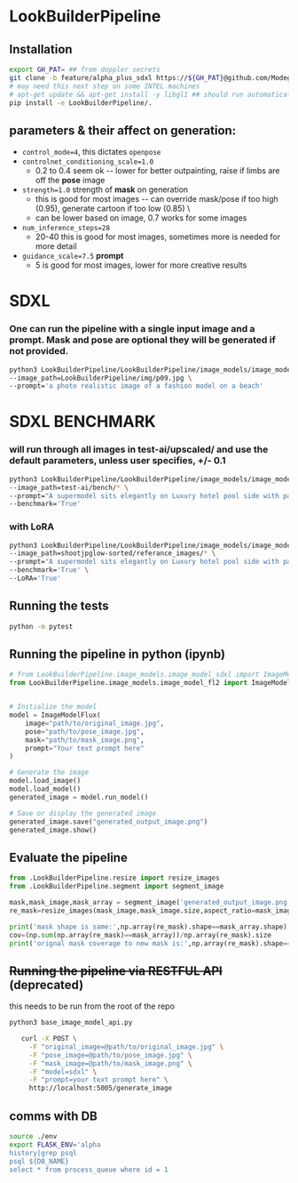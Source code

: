 # LookBuilderPipeline

## Installation

```bash
export GH_PAT= ## from doppler secrets
git clone -b feature/alpha_plus_sdxl https://${GH_PAT}@github.com/Modegen/LookBuilderPipeline.git
# may need this next step on some INTEL machines
# apt-get update && apt-get install -y libgl1 ## should run automatically in install step
pip install -e LookBuilderPipeline/.
```
## parameters & their affect on generation:

  - `control_mode=4`,  this dictates `openpose` 
  - `controlnet_conditioning_scale=1.0`
    - 0.2 to 0.4 seem ok -- lower for better outpainting, raise if limbs are off the **pose** image
  - `strength=1.0` strength of **mask** on generation
    - this is good for most images -- can override mask/pose if too high (0.95), generate cartoon if too low (0.85) \
    - can be lower based on image, 0.7 works for some images
  - `num_inference_steps=28`
    - 20-40 this is good for most images, sometimes more is needed for more detail
  - `guidance_scale=7.5` **prompt**
    - 5 is good for most images, lower for more creative results

# SDXL
### One can run the pipeline with a single input image and a prompt. Mask and pose are optional they will be generated if not provided.
```bash
python3 LookBuilderPipeline/LookBuilderPipeline/image_models/image_model_sdxl.py \
--image_path=LookBuilderPipeline/img/p09.jpg \
--prompt='a photo realistic image of a fashion model on a beach'
```
# SDXL BENCHMARK
### will run through all images in test-ai/upscaled/ and use the default parameters, unless user specifies, +/- 0.1

```bash
python3 LookBuilderPipeline/LookBuilderPipeline/image_models/image_model_sdxl.py \
--image_path=test-ai/bench/* \
--prompt="A supermodel sits elegantly on Luxury hotel pool side with palms at night, skin reflects hotel in the desert surrounded by dark, rugged terrain and towering volcanic peaks. She wears high-fashion clothing, contrasting with the dramatic landscape. Her hair flows gently in the wind as she gazes into the distance, under a moody sky with soft light breaking through the clouds. The scene blends natural beauty with modern glamour, highlighting the model against the striking volcanic background." \
--benchmark='True'
```
### with LoRA
```bash
python3 LookBuilderPipeline/LookBuilderPipeline/image_models/image_model_sdxl.py \
--image_path=shootjpglow-sorted/referance_images/* \
--prompt="A supermodel sits elegantly on Luxury hotel pool side with palms at night, skin reflects hotel in the desert surrounded by dark rugged terrain and towering volcanic peaks. She wears high-fashion clothing, contrasting with the dramatic landscape. Her hair flows gently in the wind as she gazes into the distance, under a moody sky with soft light breaking through the clouds. The scene blends natural beauty with modern glamour, highlighting the model against the striking volcanic background." \
--benchmark='True' \
--LoRA='True'
```

## Running the tests

```bash
python -m pytest
```

## Running the pipeline in python (ipynb)

```python
# from LookBuilderPipeline.image_models.image_model_sdxl import ImageModelSDXL
from LookBuilderPipeline.image_models.image_model_fl2 import ImageModelFlux


# Initialize the model
model = ImageModelFlux(
    image="path/to/original_image.jpg",
    pose="path/to/pose_image.jpg",
    mask="path/to/mask_image.png",
    prompt="Your text prompt here"
)

# Generate the image
model.load_image()
model.load_model()
generated_image = model.run_model()

# Save or display the generated image
generated_image.save("generated_output_image.png")
generated_image.show()

```

## Evaluate the pipeline

```python
from .LookBuilderPipeline.resize import resize_images
from .LookBuilderPipeline.segment import segment_image

mask,mask_image,mask_array = segment_image('generated_output_image.png',inverse=True,additional_option='shoe')
re_mask=resize_images(mask_image,mask_image.size,aspect_ratio=mask_image.size[0]/mask_image.size[1])

print('mask shape is same:',np.array(re_mask).shape==mask_array.shape)
cov=(np.sum(np.array(re_mask)==mask_array))/np.array(re_mask).size
print('orignal mask coverage to new mask is:',np.array(re_mask).shape==mask_array.shape)

```

## ~~Running the pipeline via RESTFUL API~~ (deprecated)
this needs to be run from the root of the repo
```bash
python3 base_image_model_api.py  
```
```bash
   curl -X POST \
     -F "original_image=@path/to/original_image.jpg" \
     -F "pose_image=@path/to/pose_image.jpg" \
     -F "mask_image=@path/to/mask_image.png" \
     -F "model=sdxl" \
     -F "prompt=your text prompt here" \
     http://localhost:5005/generate_image
```

## comms with DB

```bash
source ./env
export FLASK_ENV='alpha
history|grep psql
psql ${DB_NAME}
select * from process_queue where id = 1

```
